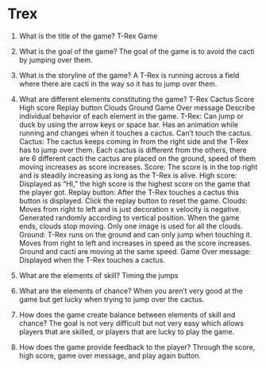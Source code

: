 # Trex

1. What is the title of the game?
T-Rex Game

2. What is the goal of the game?
The goal of the game is to avoid the cacti by jumping over them.

3. What is the storyline of the game?
A T-Rex is running across a field where there are cacti in the way so it has to jump over them.

4. What are different elements constituting the game?
T-Rex
Cactus
Score
High score
Replay button
Clouds
Ground
Game Over message
Describe individual behavior of each element in the game.
T-Rex: Can jump or duck by using the arrow keys or space bar. Has an animation while running and changes when it touches a cactus. Can’t touch the cactus.
Cactus: The cactus keeps coming in from the right side and the T-Rex has to jump over them. Each cactus is different from the others, there are 6 different cacti the cactus are placed on the ground, speed of them moving increases as score increases.
Score: The score is in the top right and is steadily increasing as long as the T-Rex is alive.
High score: Displayed as “HI,” the high score is the highest score on the game that the player got.
Replay button: After the T-Rex touches a cactus this button is displayed. Click the replay button to reset the game.
Clouds: Moves from right to left and is just decoration x velocity is negative. Generated randomly according to vertical position. When the game ends, clouds stop moving. Only one image is used for all the clouds.
Ground: T-Rex runs on the ground and can only jump when touching it. Moves from right to left and increases in speed as the score increases. Ground and cacti are moving at the same speed.
Game Over message: Displayed when the T-Rex touches a cactus.

5. What are the elements of skill?
Timing the jumps

6. What are the elements of chance?
When you aren’t very good at the game but get lucky when trying to jump over the cactus.

7. How does the game create balance between elements of skill and chance?
The goal is not very difficult but not very easy which allows players that are skilled, or players that are lucky to play the game.

8. How does the game provide feedback to the player?
Through the score, high score, game over message, and play again button.
